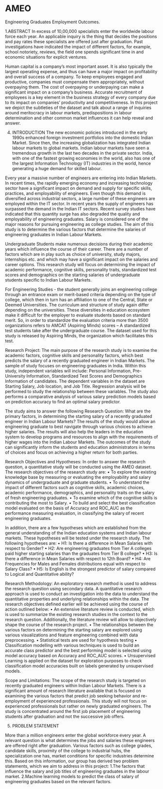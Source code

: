 # AMEO
Engineering Graduates Employment Outcomes.

1.ABSTRACT
In excess of 10,00,000 specialists enter the worldwide labour force each year. An applicable inquiry is the thing that decides the positions and pay rates these specialists are offered just after graduation. Past investigations have indicated the impact of different factors, for example, school notoriety, reviews, the field one spends significant time in and economic situations for explicit ventures.

Human capital is a company’s most important asset. It is also typically the largest operating expense, and thus can have a major impact on profitability and overall success of a company. To keep employees engaged and productive, companies must compensate them appropriately, without overpaying them. The cost of overpaying or underpaying can make a significant impact on a company’s business.  Accurate recruitment of employees is a key element in the business strategy of every company due to its impact on companies’ productivity and competitiveness.
In this project we depict the subtleties of the dataset and talk about a range of inquiries around meritocracy in labour markets, predispositions in labour determination and other common market influences it can help reveal and answer.

4.	INTRODUCTION
The new economic policies introduced in the early 1990s enhanced foreign investment portfolios into the domestic Indian Market. Since then, the increasing globalization has integrated Indian labour markets to global markets. Indian labour markets have seen a tremendous growth in the last two decades in the private sector. India, with one of the fastest growing economies in the world, also has one of the largest Information Technology (IT) industries in the world, hence generating a huge demand for skilled labour. 

Every year a massive number of engineers are entering into Indian Markets. In recent times, the rapidly emerging economy and increasing technology sector have a significant impact on demand and supply for specific skills, practices, and employability of engineers. Even though this demand is diversified across industrial sectors, a large number of these engineers are employed within the IT sector. In recent years the supply of engineers has surpassed the demand in the Indian IT sectors. Recent survey studies have indicated that this quantity surge has also degraded the quality and employability of engineering graduates. Salary is considered one of the major reasons for pursuing engineering as college studies. The aim of this study is to determine the various factors that determine the salaries of engineering graduates in Indian Labour Markets.

Undergraduate Students make numerous decisions during their academic years which influence the course of their career. There are a number of factors which are in play such as choice of university, study majors, internships etc. and which may have a significant impact on the salaries and career options. This research study will focus on determining the impact of academic performance, cognitive skills, personality traits, standardized test scores and demographics on the starting salaries of undergraduate students specific to Indian Labour Markets.

For Engineering Studies - the student generally joins an engineering college through an entrance exam or merit-based criteria depending on the type of college, which then in turn has an affiliation to one of the Central, State or Deemed Universities. The curriculum and structure of study again differ depending on the universities. These diversities in education ecosystem make it difficult for the employer to evaluate students based on standard merit. So, in order to standardize the evaluation criteria more than 3500 organizations refers to AMCAT (Aspiring Minds) scores – A standardized test students take after the undergraduate course. The dataset used for this study is released by Aspiring Minds, the organization which facilitates this test. 

Research Project: The main purpose of the research study is to examine the academic factors, cognitive skills and personality factors, which best predicts the salary of a recently graduated engineer in Indian Markets. The sample of study focuses on engineering graduates in India. Within this study, independent variables will include: Personal Information, Pre-University Information, Standardized Test Scores and Demographics Information of candidates. The dependent variables in the dataset are Starting Salary, Job location, and Job Title. Regression analysis will be performed to study the relationship between these variables. The study also performs a comparative analysis of various salary prediction models based on prediction accuracy to find an optimal salary predictor. 

The study aims to answer the following Research Question: What are the primary factors, in determining the starting salary of a recently graduated engineer in Indian Labour Markets? The results of the study would allow an engineering graduate to best navigate through various choices to achieve higher salaries. The results will also help the leaders in the education system to develop programs and resources to align with the requirements of higher wages into the Indian Labour Markets. The outcomes of the study can significantly inform the students and education administrators in terms of choices and focus on achieving a higher return for both parties. 

Research Objectives and Hypotheses: In order to answer the research question, a quantitative study will be conducted using the AMEO dataset. The research objectives of the research study are:
•	To explore the existing knowledge base by measuring or evaluating the employability and salary dynamics of undergraduate and graduate students. 
•	To understand the impact of different factors such as cognitive skills, academic choices, academic performance, demographics, and personality traits on the salary of fresh engineering graduates. 
•	To examine which of the cognitive skills is contributing the most to Salary. 
•	To build and select the best classification model evaluated on the basis of Accuracy and ROC_AUC as the performance measuring evaluation, in classifying the salary of recent engineering graduates. 

In addition, there are a few hypotheses which are established from the general understanding of the Indian education systems and Indian labour markets. These hypotheses will be tested under the research study. The following hypotheses are:
•	H1: Is there a difference in Mean Salaries with respect to Gender? 
•	H2: Are engineering graduates from Tier A colleges paid higher starting salaries than the graduates from Tier B college?
•	H3: Is there a difference in Mean Salaries with respect to 12th Board? 
•	H4: Are Frequencies for Males and Females distributions equal with respect to Salary Class?
•	H5: Is English is the strongest predictor of salary compared to Logical and Quantitative ability? 





Research Methodology: An exploratory research method is used to address the research question using secondary data. A quantitative research approach is used to conduct an investigation into the data to understand the quantitative properties and underlying relationships within the data. The research objectives defined earlier will be achieved using the course of action outlined below: 
•	An extensive literature review is conducted, which is used to summarize the existing research studies in the context to the research question. Additionally, the literature review will allow to objectively shape the course of the research project.
•	The relationships between the various factors on determining the starting salary are explored using various visualizations and feature engineering combined with data preprocessing.
•	Statistical tests are used for hypothesis testing 
•	Classification modelling with various techniques is used to build an accurate class predictor and the best performing model is selected using model accuracy based on Accuracy and ROC_AUC scores.
•	Unsupervised Learning is applied on the dataset for exploration purposes to check classification model accuracies built on labels generated by unsupervised models.


Scope and Limitations: The scope of the research study is targeted on recently graduated engineers within Indian Labour Markets. There is a significant amount of research literature available that is focused on examining the various factors that predict job seeking behavior and re-employment of experienced professionals. This study will not focus on experienced professionals but rather on newly graduated engineers. The study is concentrated around the first job placement of engineering students after graduation and not the successive job offers. 

5.	PROBLEM STATEMENT

More than a million engineers enter the global workforce every year. A relevant question is what determines the jobs and salaries these engineers are offered right after graduation. Various factors such as college grades, candidate skills, proximity of the college to industrial hubs, the specialization one has, market conditions for specific industries determine this. Based on this information, our group has derived two problem statements, which we aim to address in this project:
1.The factors that influence the salary and job titles of engineering graduates in the labour market.
2.Machine learning models to predict the class of salary of engineering graduates based on the relevant factors.


